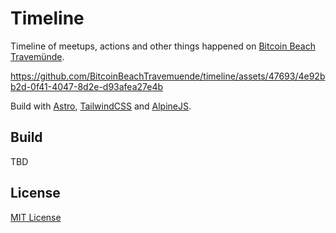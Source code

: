 # Timeline

Timeline of meetups, actions and other things happened on [Bitcoin Beach Travemünde](https://meetup.bitcoinbeachtravemuende.de/).

https://github.com/BitcoinBeachTravemuende/timeline/assets/47693/4e92bb2d-0f41-4047-8d2e-d93afea27e4b

Build with [Astro](https://astro.build/), [TailwindCSS](https://tailwindcss.com/) and [AlpineJS](https://alpinejs.dev/).

## Build

TBD

## License

[MIT License](./LICENSE)
